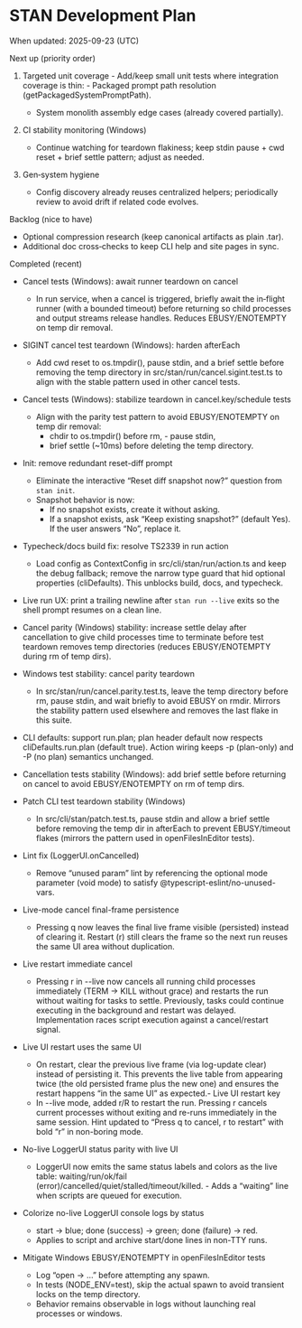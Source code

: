 # STAN Development Plan

When updated: 2025-09-23 (UTC)

Next up (priority order)
1. Targeted unit coverage - Add/keep small unit tests where integration coverage is thin: - Packaged prompt path resolution (getPackagedSystemPromptPath).
   - System monolith assembly edge cases (already covered partially).
2. CI stability monitoring (Windows)
   - Continue watching for teardown flakiness; keep stdin pause + cwd reset + brief settle pattern; adjust as needed.

3. Gen‑system hygiene
   - Config discovery already reuses centralized helpers; periodically review to avoid drift if related code evolves.

Backlog (nice to have)

- Optional compression research (keep canonical artifacts as plain .tar).
- Additional doc cross‑checks to keep CLI help and site pages in sync.

Completed (recent)

- Cancel tests (Windows): await runner teardown on cancel
  - In run service, when a cancel is triggered, briefly await the in‑flight
    runner (with a bounded timeout) before returning so child processes and
    output streams release handles. Reduces EBUSY/ENOTEMPTY on temp dir removal.
- SIGINT cancel test teardown (Windows): harden afterEach
  - Add cwd reset to os.tmpdir(), pause stdin, and a brief settle before
    removing the temp directory in src/stan/run/cancel.sigint.test.ts to
    align with the stable pattern used in other cancel tests.
- Cancel tests (Windows): stabilize teardown in cancel.key/schedule tests
  - Align with the parity test pattern to avoid EBUSY/ENOTEMPTY on temp dir removal:
    - chdir to os.tmpdir() before rm,    - pause stdin,
    - brief settle (~10ms) before deleting the temp directory.
- Init: remove redundant reset-diff prompt
  - Eliminate the interactive “Reset diff snapshot now?” question from `stan init`.
  - Snapshot behavior is now:
    - If no snapshot exists, create it without asking.
    - If a snapshot exists, ask “Keep existing snapshot?” (default Yes). If the user answers “No”, replace it.
- Typecheck/docs build fix: resolve TS2339 in run action
  - Load config as ContextConfig in src/cli/stan/run/action.ts and keep the debug fallback; remove the narrow type guard that hid optional properties (cliDefaults). This unblocks build, docs, and typecheck.
- Live run UX: print a trailing newline after `stan run --live` exits so the shell prompt resumes on a clean line.
- Cancel parity (Windows) stability: increase settle delay after cancellation to give child processes time to terminate before test teardown removes temp directories (reduces EBUSY/ENOTEMPTY during rm of temp dirs).

- Windows test stability: cancel parity teardown
  - In src/stan/run/cancel.parity.test.ts, leave the temp directory before rm, pause stdin, and wait briefly to avoid EBUSY on rmdir. Mirrors the stability pattern used elsewhere and removes the last flake in this suite.
- CLI defaults: support run.plan; plan header default now respects cliDefaults.run.plan (default true). Action wiring keeps -p (plan-only) and -P (no plan) semantics unchanged.
- Cancellation tests stability (Windows): add brief settle before returning on cancel to avoid EBUSY/ENOTEMPTY on rm of temp dirs.

- Patch CLI test teardown stability (Windows)
  - In src/cli/stan/patch.test.ts, pause stdin and allow a brief settle before removing the temp dir in afterEach to prevent EBUSY/timeout flakes (mirrors the pattern used in openFilesInEditor tests).

- Lint fix (LoggerUI.onCancelled)
  - Remove “unused param” lint by referencing the optional mode parameter (void mode) to satisfy @typescript-eslint/no-unused-vars.
- Live-mode cancel final-frame persistence
  - Pressing q now leaves the final live frame visible (persisted) instead of clearing it. Restart (r) still clears the frame so the next run reuses the same UI area without duplication.
- Live restart immediate cancel
  - Pressing r in --live now cancels all running child processes immediately (TERM -> KILL without grace) and restarts the run without waiting for tasks to settle. Previously, tasks could continue executing in the background and restart was delayed. Implementation races script execution against a cancel/restart signal.
- Live UI restart uses the same UI
  - On restart, clear the previous live frame (via log-update clear) instead of persisting it. This prevents the live table from appearing twice (the old persisted frame plus the new one) and ensures the restart happens “in the same UI” as expected.- Live UI restart key
  - In --live mode, added r/R to restart the run. Pressing r cancels current processes without exiting and re-runs immediately in the same session. Hint updated to “Press q to cancel, r to restart” with bold “r” in non-boring mode.
- No-live LoggerUI status parity with live UI
  - LoggerUI now emits the same status labels and colors as the live table: waiting/run/ok/fail (error)/cancelled/quiet/stalled/timeout/killed. - Adds a “waiting” line when scripts are queued for execution.

- Colorize no-live LoggerUI console logs by status
  - start -> blue; done (success) -> green; done (failure) -> red.
  - Applies to script and archive start/done lines in non-TTY runs.
- Mitigate Windows EBUSY/ENOTEMPTY in openFilesInEditor tests
  - Log “open -> …” before attempting any spawn.
  - In tests (NODE_ENV=test), skip the actual spawn to avoid transient locks on the temp directory.
  - Behavior remains observable in logs without launching real processes or windows.
